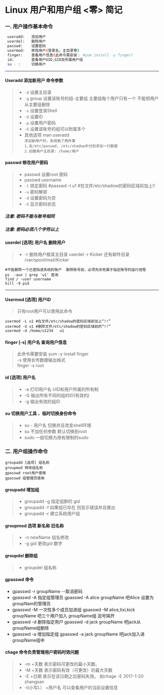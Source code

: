 Linux 用户和用户组 <零> 简记
====
### 一. 用户操作基本命令
``` bash
 useradd:   添加用户 
 userdel:   删除用户 
 passwd:    设置密码 
 usermod:   修改用户(登录名，主目录等) 
 finger:    查看用户信息(此命令需安装： #yum install -y finger) 
 id:        查看用户UID,GID及所属用户组  
 su - :     切换用户
 ```
 ----
#### Useradd 添加新用户  命令参数  
 > * `-d` 设置主目录  
 > * `-g` group 设置该账号的组-主要组 主要组每个用户只有一个 不能把用户从主要组删除  
 > * `-s` 设置登录Shell  
 > * `-U` 设置ID
 > * `-p` 设置用户密码
 > * `-G` 设置该账号的组可以附属多个  
 > * 其他选项 man useradd  
 `添加新用户时，系统做了两件事`   
 `1.在/etc/passwd, /etc/shadow中分别添加一行数据`  
 `2.创建用户主目录: /home/用户`  
 #### passwd 修改用户密码 
 > * passwd 设置root 密码
 > * passwd username
 > * `-l`  锁定密码 #passwd –l  u1   #在文件/etc/shadow的密码区域前加上!!
 > * `-u`  密码解锁
 > * `-d`  设置密码为空 
 > *  `-S` 显示密码状态
##### 注意: 密码不能与账号相同
##### 注意: 密码必须八个字符以上
#### userdel [选项] 用户名 删除用户
 > * -r 删除用户极其主目录  userdel -r Kicker 还有邮件目录 /var/spool/mail/Kicker
 ```Shell
 #不能删除一个已登陆进系统的账户  删除账号前，必须先杀死属于指定账号的运行进程 
 ps  -aux | grep 'u1' 查询
 find / -user username 
 kill -9 pid
 ```
 ----
 #### Usermod [选项] 用户ID  
 > 只有root用户可以使用此命令  
 ``` shell
usermod -L u1 #在文件/etc/shadow的密码区域前加上“!!” 
usermod -U u1 #删除文件/etc/shadow的密码区域前的“!!” 
usermod –d /home/u1234   u1
 ```
 #### finger [-s] 用户名 查询用户信息
 > 此命令需要安装 yum -y install finger  
 > -s 使用长传数据输出格式  
 > finger -s root  
 #### id [选项] 用户名
 > * -a 打印用户名 UID和用户所属的所有制
 > * -G 输出所有不同的组的ID(有效的)
 > * -g 输出有效的组ID  
 #### su 切换用户工具 、临时切换身份命令 
 > * su - 用户名 切换并且改变shell环境
 > * su  不加任何参数 默认切换到root
 > * sudo 一般切换为用有限制的sudo
 ### 二. 用户组操作命令
 ``` shell
 groupadd [选项] 组名称 
 groupmod 修改组名称 
 gpasswd root用户使用
 gpasswd 组管理员使用 
 ```
 #### groupadd 增加组
 > * groupadd -g 指定组群的 gid
 > * groupadd -f 如果组已存在 则显示错误并且推出
 > * groupadd -r 建立系统用户组
 #### groupmod 选项 新名称 旧名称
 > * -n newName 组名修改
 > * -g gid 更改gid 数字
 #### groupdel 删除组
 > * groupdel 组名称 
 #### gpasswd 命令
 * gpasswd -r groupName --取消密码 
 * gpasswd -A 指定组管理员   gpasswd -A alice  groupName  吧Alice 设置为groupNam的管理员
 * gpasswd -M 一次性多个成员加进组  gpasswd -M alice,tixi,kick groupName 吧三个用户加入 groupName组 逗号隔开
 * gpasswd -d 删除指定用户  gpasswd -d jack groupName  吧jack从groupName组删除
 * gpasswd -a 增加指定组    gpasswd -a jack groupName 吧jack加入进groupName组中
#### chage  命令负责管理用户密码时效问题
> * -m   +天数  表示密码可更改的最小天数。
> * -M   +天数  表示密码有效（可更改）的最大天数
> * -E  +日期  表示在该日期之后密码失效。   如chage -E 2017-1-20  zhangsan 
> * -l(小写L） +用户名   可以查看用户的当前设置信息
